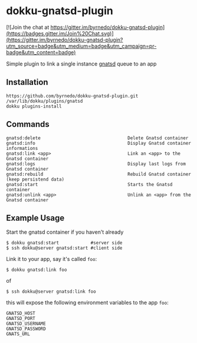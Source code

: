 # dokku-gnatsd-plugin

[![Join the chat at https://gitter.im/byrnedo/dokku-gnatsd-plugin](https://badges.gitter.im/Join%20Chat.svg)](https://gitter.im/byrnedo/dokku-gnatsd-plugin?utm_source=badge&utm_medium=badge&utm_campaign=pr-badge&utm_content=badge)

Simple plugin to link a single instance [gnatsd](http://nats.io/) queue to an app

## Installation

    https://github.com/byrnedo/dokku-gnatsd-plugin.git /var/lib/dokku/plugins/gnatsd
    dokku plugins-install

## Commands 

    gnatsd:delete                                 Delete Gnatsd container
    gnatsd:info                                   Display Gnatsd container informations
    gnatsd:link <app>                             Link an <app> to the Gnatsd container
    gnatsd:logs                                   Display last logs from Gnatsd container
    gnatsd:rebuild                                Rebuild Gnatsd container (keep persistend data)
    gnatsd:start                                  Starts the Gnatsd container
    gnatsd:unlink <app>                           Unlink an <app> from the Gnatsd container

## Example Usage

Start the gnatsd container if you haven't already

    $ dokku gnatsd:start            #server side
    $ ssh dokku@server gnatsd:start #client side

Link it to your app, say it's called `foo`:

    $ dokku gnatsd:link foo
    
of 

    $ ssh dokku@server gnatsd:link foo

this will expose the following environment variables to the app `foo`:

    GNATSD_HOST
    GNATSD_PORT
    GNATSD_USERNAME
    GNATSD_PASSWORD
    GNATS_URL
    

